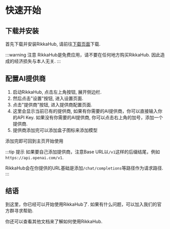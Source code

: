 # 快速开始

## 下载并安装

首先下载并安装RikkaHub, 请前往[下载页面](../../download.md)下载.

:::warning 注意
RikkaHub是免费应用，请不要在任何地方购买RikkaHub. 因此造成的经济损失与本人无关.
:::

## 配置AI提供商

1. 启动RikkaHub, 点击左上角按钮, 展开侧边栏.
2. 然后点击"设置"按钮, 进入设置页面.
3. 点击"提供商"按钮, 进入提供商配置页面.
4. 这里会显示当前已有的提供商, 如果有你需要的AI提供商，你可以直接输入你的API Key. 如果没有你需要的AI提供商, 你可以点击右上角的加号，添加一个提供商.
5. 提供商添加完可以添加盒子图标来添加模型

添加完即可回到主页开始使用

:::tip 提示
如果要自己添加提供商，注意Base URL以`/v1`这样的后缀结尾，例如`https://api.openai.com/v1`.

RikkaHub会在你提供的URL基础是添加`/chat/completions`等路径作为请求路径.
:::

## 结语

到这里，你已经可以开始使用RikkaHub了. 如果有什么问题，可以加入我们的官方群寻求帮助.

你还可以查看其他文档来了解如何使用RikkaHub.

